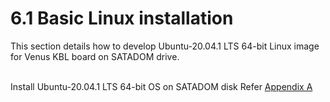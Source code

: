 # 6.1    Basic Linux installation

This section details how to develop Ubuntu-20.04.1 LTS 64-bit Linux image for Venus KBL board on SATADOM drive.

\
Install Ubuntu-20.04.1 LTS 64-bit OS on SATADOM disk Refer [Appendix A](../appendix-a-ubuntu-20.04.1-installation-steps.md)
